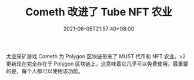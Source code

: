 ﻿---
title: "Cometh 改进了 Tube NFT 农业"
date: 2021-06-05T21:57:40+08:00
lastmod: 2021-06-05T16:45:40+08:00
draft: false
authors: ["Thea"]
description: "太空采矿游戏 Cometh 为 Polygon 区块链带来了 MUST 代币和 NFT 农业。v2 更新现在完全存在于 Polygon 区块链上，这意味着它几乎可以免费使用。最重要的是，每个人都可以使用该功能。"
featuredImage: "cometh-refines-tube-nft-farming.png"
tags: ["Virtual World","虚拟世界","Play to Earn"]
categories: ["news"]
news: ["虚拟世界"]
weight: 
lightgallery: true
pinned: false
recommend: false
recommend1: false
---

太空采矿游戏 Cometh 为 Polygon 区块链带来了 MUST 代币和 NFT 农业。v2 更新现在完全存在于 Polygon 区块链上，这意味着它几乎可以免费使用。最重要的是，每个人都可以使用该功能。

<!--more-->

